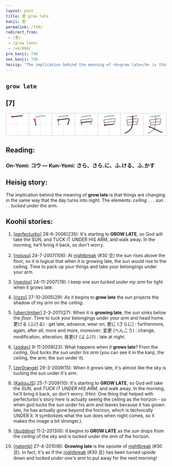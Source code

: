 ```yaml
---
layout: post
title: 更 grow late
kanji: 更
permalink: /749/
redirect_from:
 - /更/
 - /grow late/
 - /v4/694/
pre_kanji: 748
nex_kanji: 750
heisig: "The implication behind the meaning of <b>grow late</b> is that things are changing in the same way that the day turns into night. The elements: <i>ceiling</i> . . . <i>sun</i> . . . <i>tucked under the arm</i>."
---
```


## `grow late`

## [7]

<div class="stroke"><img src="../images/E69BB4.png" /></div>

## Reading:

### On-Yomi: コウ &mdash; Kun-Yomi: さら、さら.に、ふ.ける、ふ.かす

## Heisig story:

The implication behind the meaning of <b>grow late</b> is that things are changing in the same way that the day turns into night. The elements: <i>ceiling</i> . . . <i>sun</i> . . . <i>tucked under the arm</i>.

## Koohii stories:

1) [<a href="http://kanji.koohii.com/profile/perfecturbo">perfecturbo</a>] 28-6-2006(235): It&#039;s starting to<strong> GROW LATE</strong>, so God will take the SUN, and TUCK IT UNDER HIS ARM, and walk away. In the morning, he&#039;ll bring it back, so don&#039;t worry.

2) [<a href="http://kanji.koohii.com/profile/nolusu">nolusu</a>] 24-7-2007(106): At <a href="../v4/30">nightbreak</a> (#30 旦) the sun rises above the floor, so it is logical that when it is growing late, the sun would rise to the ceiling. Time to pack up your things and take your belongings under your arm.

3) [<a href="http://kanji.koohii.com/profile/meolox">meolox</a>] 24-11-2007(78): I keep <em>one sun tucked under my arm</em> for light when it grows late.

4) [<a href="http://kanji.koohii.com/profile/rizzo">rizzo</a>] 27-10-2005(29): As it begins to<strong> grow late</strong> the <em>sun</em> projects the shadow of my <em>arm</em> on the <em>ceiling</em>.

5) [<a href="http://kanji.koohii.com/profile/uberclimber">uberclimber</a>] 2-3-2011(27): When it is <strong>growing late</strong>, the <em>sun</em> sinks below the <em>floor</em>. Time to tuck your belongings <em>under your arm</em> and head home. 更ける (ふける) : get late, advance, wear on; 更に (さらに) : furthermore, again, after all, more and more, moreover; 変更 (へんこう) : change, modification, alteration; 夜更け (よふけ) : late at night.

6) [<a href="http://kanji.koohii.com/profile/zodiac">zodiac</a>] 9-11-2008(23): What happens when it <strong>grows late</strong>? From the <em>ceiling</em>, God <em>tucks the sun under his arm</em> (you can see it in the kanji, the ceiling, the arm, the sun under it).

7) [<a href="http://kanji.koohii.com/profile/zer0range">zer0range</a>] 29-3-2009(15): When it grows late, it&#039;s almost like the sky is tucking the sun under it&#039;s arm.

8) [<a href="http://kanji.koohii.com/profile/KaitouJS">KaitouJS</a>] 25-7-2009(10): It&#039;s starting to <strong>GROW LATE</strong>, so God will take the <em>SUN</em>, and <em>TUCK IT UNDER HIS ARM</em>, and walk away. In the morning, he&#039;ll bring it back, so don&#039;t worry. (Hint: One thing that helped with perfecturbo&#039;s story here is actually seeing the ceiling as the horizon - so when god tucks the sun under his arm and leaves because it has grown late, he has actually gone beyond the horizon, which is technically UNDER it. It symbolizes what the sun does when night comes, so it makes the image a bit stronger.).

9) [<a href="http://kanji.koohii.com/profile/jbudding">jbudding</a>] 11-2-2013(6): It begins to<strong> GROW LATE</strong> as the <em>sun</em> drops from the <em>ceiling</em> of the sky and is <em>tucked under the arm</em> of the horizon.

10) [<a href="http://kanji.koohii.com/profile/natemb">natemb</a>] 27-4-2010(6): <strong>Growing late</strong> is the oposite of <a href="../v4/30">nightbreak</a> (#30 旦). In fact, it&#039;s as if the <a href="../v4/30">nightbreak</a> (#30 旦) has been turned upside down and <em>tucked under one&#039;s arm</em> to put away for the next morning!
